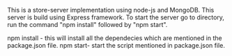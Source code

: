This is a store-server implementation using node-js and MongoDB.
This server is build using Express framework.
To start the server go to directory, run the command "npm install" followed by "npm start".

npm install - this will install all the dependecies which are mentioned in the package.json file.
npm start- start the script mentioned in package.json file.

